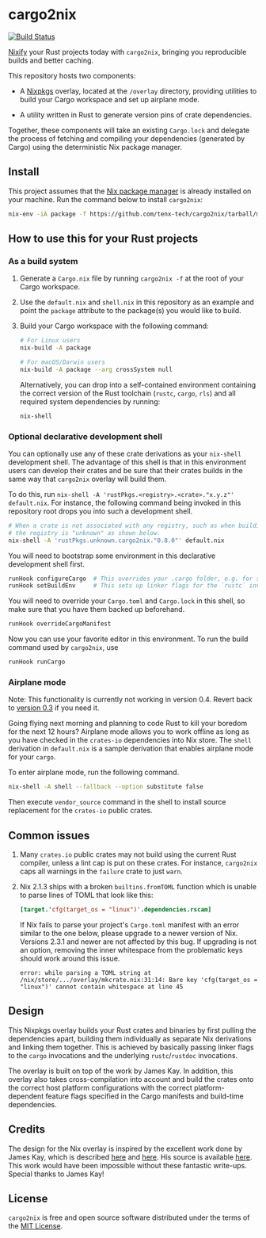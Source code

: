 # cargo2nix

[![Build Status][build-badge]][build-url]

[build-badge]: https://circleci.com/gh/tenx-tech/cargo2nix.svg?style=shield
[build-url]: https://circleci.com/gh/tenx-tech/cargo2nix

[Nixify](https://nixos.org/nix) your Rust projects today with `cargo2nix`,
bringing you reproducible builds and better caching.

This repository hosts two components:

- A [Nixpkgs](https://github.com/NixOS/nixpkgs) overlay, located at the `/overlay`
  directory, providing utilities to build your Cargo workspace and set up
  airplane mode.
  
- A utility written in Rust to generate version pins of crate dependencies.
  
Together, these components will take an existing `Cargo.lock` and delegate the
process of fetching and compiling your dependencies (generated by Cargo) using
the deterministic Nix package manager.

## Install

This project assumes that the [Nix package manager](https://nixos.org/nix) is
already installed on your machine. Run the command below to install `cargo2nix`:

```bash
nix-env -iA package -f https://github.com/tenx-tech/cargo2nix/tarball/master --arg crossSystem null
```

## How to use this for your Rust projects

### As a build system

1. Generate a `Cargo.nix` file by running `cargo2nix -f` at the root of your
   Cargo workspace.

2. Use the `default.nix` and `shell.nix` in this repository as an example and
   point the `package` attribute to the package(s) you would like to build.

3. Build your Cargo workspace with the following command:

   ```bash
   # For Linux users
   nix-build -A package

   # For macOS/Darwin users
   nix-build -A package --arg crossSystem null
   ```

   Alternatively, you can drop into a self-contained environment containing the
   correct version of the Rust toolchain (`rustc`, `cargo`, `rls`) and all
   required system dependencies by running:

   ```bash
   nix-shell
   ```

### Optional declarative development shell

You can optionally use any of these crate derivations as your `nix-shell`
development shell. The advantage of this shell is that in this environment users
can develop their crates and be sure that their crates builds in the same way
that `cargo2nix` overlay will build them.

To do this, run `nix-shell -A 'rustPkgs.<registry>.<crate>."x.y.z"' default.nix`.
For instance, the following command being invoked in this repository root drops
you into such a development shell.

```bash
# When a crate is not associated with any registry, such as when building locally,
# the registry is "unknown" as shown below.
nix-shell -A 'rustPkgs.unknown.cargo2nix."0.8.0"' default.nix
```

You will need to bootstrap some environment in this declarative development
shell first.

```bash
runHook configureCargo  # This overrides your .cargo folder, e.g. for setting cross-compilers
runHook setBuildEnv     # This sets up linker flags for the `rustc` invocations
```

You will need to override your `Cargo.toml` and `Cargo.lock` in this shell,
so make sure that you have them backed up beforehand.

```bash
runHook overrideCargoManifest
```

Now you can use your favorite editor in this environment. To run the build
command used by `cargo2nix`, use

```bash
runHook runCargo
```

### Airplane mode

Note: This functionality is currently not working in version 0.4. Revert back to
[version 0.3](https://github.com/tenx-tech/cargo2nix/tree/0b14c7efe1a35986c07f9624b76ae5f2a8c67ec0)
if you need it.

Going flying next morning and planning to code Rust to kill your boredom for the
next 12 hours? Airplane mode allows you to work offline as long as you have
checked in the `crates-io` dependencies into Nix store. The `shell` derivation
in `default.nix` is a sample derivation that enables airplane mode for your
`cargo`.

To enter airplane mode, run the following command.

```bash
nix-shell -A shell --fallback --option substitute false
```

Then execute `vendor_source` command in the shell to install source replacement
for the `crates-io` public crates.

## Common issues

1. Many `crates.io` public crates may not build using the current Rust compiler,
   unless a lint cap is put on these crates. For instance, `cargo2nix` caps all
   warnings in the `failure` crate to just `warn`.
2. Nix 2.1.3 ships with a broken `builtins.fromTOML` function which is unable to
   parse lines of TOML that look like this:

   ```toml
   [target.'cfg(target_os = "linux")'.dependencies.rscam]
   ```

   If Nix fails to parse your project's `Cargo.toml` manifest with an error
   similar to the one below, please upgrade to a newer version of Nix. Versions
   2.3.1 and newer are not affected by this bug. If upgrading is not an option,
   removing the inner whitespace from the problematic keys should work around
   this issue.

   ```
   error: while parsing a TOML string at /nix/store/.../overlay/mkcrate.nix:31:14: Bare key 'cfg(target_os = "linux")' cannot contain whitespace at line 45
   ```

## Design

This Nixpkgs overlay builds your Rust crates and binaries by first pulling the
dependencies apart, building them individually as separate Nix derivations and
linking them together. This is achieved by basically passing linker flags to the
`cargo` invocations and the underlying `rustc`/`rustdoc` invocations.

The overlay is built on top of the work by James Kay. In addition, this overlay
also takes cross-compilation into account and build the crates onto the correct
host platform configurations with the correct platform-dependent feature flags
specified in the Cargo manifests and build-time dependencies.

## Credits

The design for the Nix overlay is inspired by the excellent work done by James
Kay, which is described [here][blog-1] and [here][blog-2]. His source is
available [here][mkRustCrate]. This work would have been impossible without
these fantastic write-ups. Special thanks to James Kay!

[blog-1]: https://www.hadean.com/blog/managing-rust-dependencies-with-nix-part-i
[blog-2]: https://www.hadean.com/blog/managing-rust-dependencies-with-nix-part-ii
[mkRustCrate]: https://github.com/Twey/mkRustCrate

## License

`cargo2nix` is free and open source software distributed under the terms of the
[MIT License](./LICENSE).
